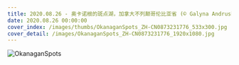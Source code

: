 ```yaml
---
title: 2020.08.26 - 奥卡诺根的斑点湖，加拿大不列颠哥伦比亚省 (© Galyna Andrushko/Shutterstock)
date: 2020.08.26 00:00:00
cover_index: /images/thumbs/OkanaganSpots_ZH-CN0873231776_533x300.jpg
cover_detail: /images/OkanaganSpots_ZH-CN0873231776_1920x1080.jpg
---
```


![OkanaganSpots](/images/OkanaganSpots_ZH-CN0873231776_1920x1080.jpg)
